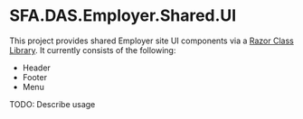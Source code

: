 

SFA.DAS.Employer.Shared.UI
==========

This project provides shared Employer site UI components via a [Razor Class Library](https://docs.microsoft.com/en-us/aspnet/core/razor-pages/ui-class?view=aspnetcore-2.2&tabs=visual-studio). It currently consists of the following:

- Header
- Footer
- Menu

TODO: Describe usage

